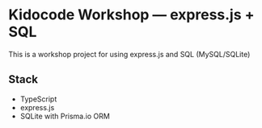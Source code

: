 # Kidocode Workshop — express.js + SQL

This is a workshop project for using express.js and SQL (MySQL/SQLite)

## Stack
- TypeScript
- express.js
- SQLite with Prisma.io ORM
